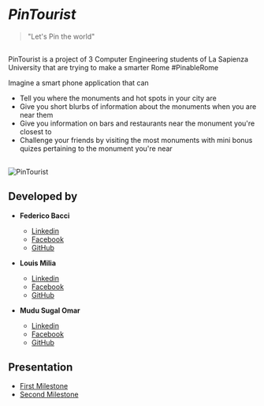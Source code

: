 # *PinTourist*

> "Let's Pin the world"

##  

PinTourist is a project of 3 Computer Engineering students of La Sapienza University that are trying to make a smarter Rome #PinableRome

Imagine a smart phone application that can
- Tell you where the monuments and hot spots in your city are 
- Give you short blurbs of information about the monuments when you are near them
- Give you information on bars and restaurants near the monument you're closest to
- Challenge your friends by visiting the most monuments with mini bonus quizes pertaining to the monument you're near

##  
    


![PinTourist](https://lh4.googleusercontent.com/F7IERYtES8_GSt-P-svrCm86rWHyUXrVjgst7F3vGk9ANkp1TmXoUXTXFqO-z9Z4XScX0vIxlgnFzuM=w1358-h617-rw)



## Developed by
* **Federico Bacci**
  - [Linkedin](https://www.linkedin.com/in/federico-bacci/)
  - [Facebook](https://www.facebook.com/fedebyes)
  - [GitHub](https://www.github.com/fedebyes)

* **Louis Milia**
  - [Linkedin]()
  - [Facebook]()
  - [GitHub]()


* **Mudu Sugal Omar**
  - [Linkedin]()
  - [Facebook]()
  - [GitHub]()



## Presentation

* [First Milestone](http://www.slideshare.net/FedericoBacci/pin-tourist-0-74245888)
* [Second Milestone](http://www.slideshare.net/FedericoBacci/pin-tourist-1-74245895)

